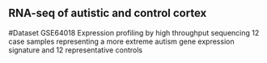 ## 	RNA-seq of autistic and control cortex
#Dataset GSE64018
Expression profiling by high throughput sequencing
12 case samples representing a more extreme autism gene expression signature and 12 representative controls
